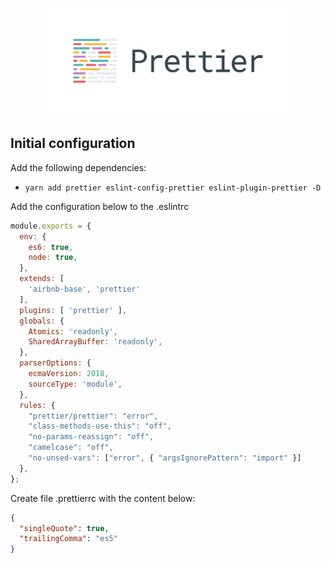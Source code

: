 <h1 align="center">
  <img alt="Prettier logo" width="400px" src="./assets/prettier.png">
</h1>

## Initial configuration

Add the following dependencies:

- `yarn add prettier eslint-config-prettier eslint-plugin-prettier -D`

Add the configuration below to the .eslintrc

```js
module.exports = {
  env: {
    es6: true,
    node: true,
  },
  extends: [
    'airbnb-base', 'prettier'
  ],
  plugins: [ 'prettier' ],
  globals: {
    Atomics: 'readonly',
    SharedArrayBuffer: 'readonly',
  },
  parserOptions: {
    ecmaVersion: 2018,
    sourceType: 'module',
  },
  rules: {
    "prettier/prettier": "error",
    "class-methods-use-this": "off",
    "no-params-reassign": "off",
    "camelcase": "off",
    "no-unsed-vars": ["error", { "argsIgnorePattern": "import" }]
  },
};
```

Create file .prettierrc with the content below:

```json
{
  "singleQuote": true,
  "trailingComma": "es5"
}
```
